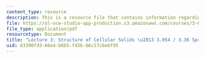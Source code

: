 ```yaml
---
content_type: resource
description: This is a resource file that contains information regarding lecture 3.
file: https://ol-ocw-studio-app-production.s3.amazonaws.com/courses/3-054-cellular-solids-structure-properties-and-applications-spring-2015/03390fd366e4b6b5f45b66c17c6e6f95_MIT3_054S15_L3_Struct.pdf
file_type: application/pdf
resourcetype: Document
title: "Lecture 3: Structure of Cellular Solids \u2013 3.054 / 3.36 Spring 2015"
uid: 03390fd3-66e4-b6b5-f45b-66c17c6e6f95
---
```

